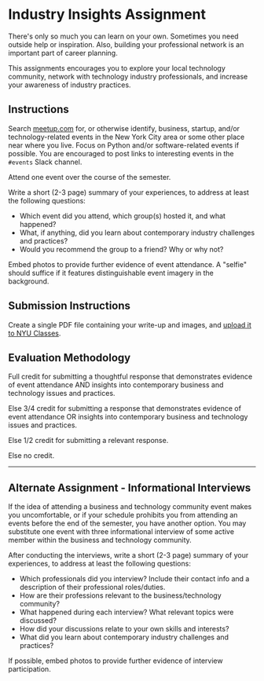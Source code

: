 # Industry Insights Assignment

There's only so much you can learn on your own. Sometimes you need outside help or inspiration. Also, building your professional network is an important part of career planning.

This assignments encourages you to explore your local technology community, network with technology industry professionals, and increase your awareness of industry practices.

## Instructions

Search [meetup.com](http://www.meetup.com/) for, or otherwise identify, business, startup, and/or technology-related events in the New York City area or some other place near where you live. Focus on Python and/or software-related events if possible. You are encouraged to post links to interesting events in the `#events` Slack channel.

Attend one event over the course of the semester.

Write a short (2-3 page) summary of your experiences,
 to address at least the following questions:

 + Which event did you attend, which group(s) hosted it, and what happened?
 + What, if anything, did you learn about contemporary industry challenges and practices?
 + Would you recommend the group to a friend? Why or why not?

Embed photos to provide further evidence of event attendance. A "selfie" should suffice if it features distinguishable event imagery in the background.

## Submission Instructions

Create a single PDF file containing your write-up and images, and [upload it to NYU Classes](https://newclasses.nyu.edu/portal/site/61c50186-218f-4d58-a5b6-94436e7d6d32/tool/7a055aef-76d7-4c5d-8f3b-d71cb6d76f17?panel=Main).

## Evaluation Methodology

Full credit for submitting a thoughtful response that demonstrates
 evidence of event attendance AND
 insights into contemporary business and technology issues and practices.

Else 3/4 credit for submitting a response that demonstrates evidence of event attendance OR
 insights into contemporary business and technology issues and practices.

Else 1/2 credit for submitting a relevant response.

Else no credit.

<hr>

## Alternate Assignment - Informational Interviews

If the idea of attending a business and technology community event makes you uncomfortable, or if your schedule prohibits you from attending an events before the end of the semester,
 you have another option. You may substitute one event with three informational interview of some active member within the business and technology community.

After conducting the interviews, write a short (2-3 page) summary of your experiences,
to address at least the following questions:

  + Which professionals did you interview? Include their contact info and a description of their professional roles/duties.
  + How are their professions relevant to the business/technology community?
  + What happened during each interview? What relevant topics were discussed?
  + How did your discussions relate to your own skills and interests?
  + What did you learn about contemporary industry challenges and practices?

If possible, embed photos to provide further evidence of interview participation.
